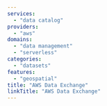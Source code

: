 ```yaml
---
services:
  - "data catalog"
providers:
  - "aws"
domains:
  - "data management"
  - "serverless"
categories:
  - "datasets"
features:
  - "geospatial"
title: "AWS Data Exchange"
linkTitle: "AWS Data Exchange"
---
```

